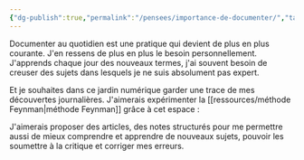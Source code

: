 ```yaml
---
{"dg-publish":true,"permalink":"/pensees/importance-de-documenter/","tags":["digitalgarden"]}
---
```


Documenter au quotidien est une pratique qui devient de plus en plus courante. J'en ressens de plus en plus le besoin personnellement. J'apprends chaque jour des nouveaux termes, j'ai souvent besoin de creuser des sujets dans lesquels je ne suis absolument pas expert.

Et je souhaites dans ce jardin numérique garder une trace de mes découvertes journalières. J'aimerais expérimenter la [[ressources/méthode Feynman\|méthode Feynman]] grâce à cet espace :

J'aimerais proposer des articles, des notes structurés pour me permettre aussi de mieux comprendre et apprendre de nouveaux sujets, pouvoir les soumettre à la critique et corriger mes erreurs.

